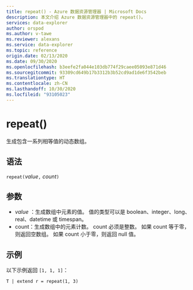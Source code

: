 ```yaml
---
title: repeat() - Azure 数据资源管理器 | Microsoft Docs
description: 本文介绍 Azure 数据资源管理器中的 repeat()。
services: data-explorer
author: orspod
ms.author: v-tawe
ms.reviewer: alexans
ms.service: data-explorer
ms.topic: reference
origin.date: 02/13/2020
ms.date: 09/30/2020
ms.openlocfilehash: b3eefe2fa044e103db774f29caee05093e871d46
ms.sourcegitcommit: 93309cd649b17b3312b3b52cd9ad1de6f3542beb
ms.translationtype: HT
ms.contentlocale: zh-CN
ms.lasthandoff: 10/30/2020
ms.locfileid: "93105023"
---
```

# <a name="repeat"></a>repeat()

生成包含一系列相等值的动态数组。

## <a name="syntax"></a>语法

`repeat(`*value*`,` *count*`)` 

## <a name="arguments"></a>参数

* *value* ：生成数组中元素的值。 值的类型可以是 boolean、integer、long、real、datetime 或 timespan。   
* count：生成数组中的元素计数。 count 必须是整数。
如果 count 等于零，则返回空数组。
如果 count 小于零，则返回 null 值。 

## <a name="examples"></a>示例

以下示例返回 `[1, 1, 1]`：

```kusto
T | extend r = repeat(1, 3)
```